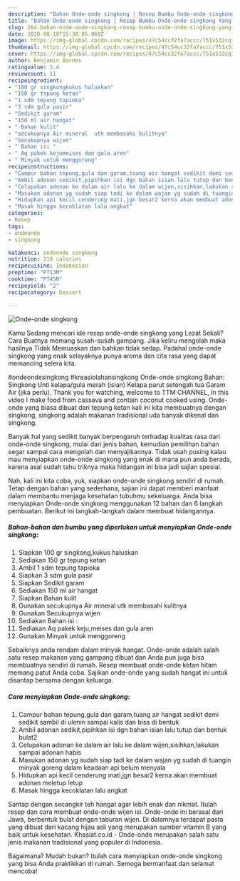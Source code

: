 ```yaml
---
description: "Bahan Onde-onde singkong | Resep Bumbu Onde-onde singkong Yang Paling Enak"
title: "Bahan Onde-onde singkong | Resep Bumbu Onde-onde singkong Yang Paling Enak"
slug: 264-bahan-onde-onde-singkong-resep-bumbu-onde-onde-singkong-yang-paling-enak
date: 2020-08-10T15:30:05.060Z
image: https://img-global.cpcdn.com/recipes/47c54cc32fa7accc/751x532cq70/onde-onde-singkong-foto-resep-utama.jpg
thumbnail: https://img-global.cpcdn.com/recipes/47c54cc32fa7accc/751x532cq70/onde-onde-singkong-foto-resep-utama.jpg
cover: https://img-global.cpcdn.com/recipes/47c54cc32fa7accc/751x532cq70/onde-onde-singkong-foto-resep-utama.jpg
author: Benjamin Barnes
ratingvalue: 3.4
reviewcount: 11
recipeingredient:
- "100 gr singkongkukus haluskan"
- "150 gr tepung ketan"
- "1 sdm tepung tapioka"
- "3 sdm gula pasir"
- "Sedikit garam"
- "150 ml air hangat"
- " Bahan kulit"
- "secukupnya Air mineral  utk membasahi kulitnya"
- "Secukupnya wijen"
- " Bahan isi "
- " Aq pakek kejumeises dan gula aren"
- " Minyak untuk menggoreng"
recipeinstructions:
- "Campur bahan tepung,gula dan garam,tuang air hangat sedikit demi sedikit sambil di ulenin sampai kalis dan bisa di bentuk"
- "Ambil adonan sedikit,pipihkan isi dgn bahan isian lalu tutup dan bentuk bulat2"
- "Celupakan adonan ke dalam air lalu ke dalam wijen,sisihkan,lakukan sampai adonan habis"
- "Masukan adonan yg sudah siap tadi ke dalam wajan yg sudah di tuangin minyak goreng dalam keadaan api belum menyala"
- "Hidupkan api kecil cenderung mati,jgn besar2 kerna akan membuat adonan meletup letup"
- "Masak hingga kecoklatan lalu angkat"
categories:
- Resep
tags:
- ondeonde
- singkong

katakunci: ondeonde singkong 
nutrition: 210 calories
recipecuisine: Indonesian
preptime: "PT13M"
cooktime: "PT45M"
recipeyield: "2"
recipecategory: Dessert

---
```



![Onde-onde singkong](https://img-global.cpcdn.com/recipes/47c54cc32fa7accc/751x532cq70/onde-onde-singkong-foto-resep-utama.jpg)

Kamu Sedang mencari ide resep onde-onde singkong yang Lezat Sekali? Cara Buatnya memang susah-susah gampang. Jika keliru mengolah maka hasilnya Tidak Memuaskan dan bahkan tidak sedap. Padahal onde-onde singkong yang enak selayaknya punya aroma dan cita rasa yang dapat memancing selera kita.

#ondeondesingkong #kreasiolahansingkong Onde-onde singkong Bahan: Singkong Unti kelapa/gula merah (isian) Kelapa parut setengah tua Garam Air (jika perlu). Thank you for watching, welcome to TTM CHANNEL, In this video I make food from cassava and contain coconut cooked using. Onde-onde yang biasa dibuat dari tepung ketan kali ini kita membuatnya dengan singkong, singkong adalah makanan tradisional uda banyak dikenal dan singkong.

Banyak hal yang sedikit banyak berpengaruh terhadap kualitas rasa dari onde-onde singkong, mulai dari jenis bahan, kemudian pemilihan bahan segar sampai cara mengolah dan menyajikannya. Tidak usah pusing kalau mau menyiapkan onde-onde singkong yang enak di mana pun anda berada, karena asal sudah tahu triknya maka hidangan ini bisa jadi sajian spesial.


Nah, kali ini kita coba, yuk, siapkan onde-onde singkong sendiri di rumah. Tetap dengan bahan yang sederhana, sajian ini dapat memberi manfaat dalam membantu menjaga kesehatan tubuhmu sekeluarga. Anda bisa menyiapkan Onde-onde singkong menggunakan 12 bahan dan 6 langkah pembuatan. Berikut ini langkah-langkah dalam membuat hidangannya.

<!--inarticleads1-->

##### Bahan-bahan dan bumbu yang diperlukan untuk menyiapkan Onde-onde singkong:

1. Siapkan 100 gr singkong,kukus haluskan
1. Sediakan 150 gr tepung ketan
1. Ambil 1 sdm tepung tapioka
1. Siapkan 3 sdm gula pasir
1. Siapkan Sedikit garam
1. Sediakan 150 ml air hangat
1. Siapkan  Bahan kulit
1. Gunakan secukupnya Air mineral  utk membasahi kulitnya
1. Gunakan Secukupnya wijen
1. Sediakan  Bahan isi :
1. Sediakan  Aq pakek keju,meises dan gula aren
1. Gunakan  Minyak untuk menggoreng


Sebaiknya anda rendam dalam minyak hangat. Onde-onde adalah salah satu resep makanan yang gampang dibuat dan Anda pun juga bisa membuatnya sendiri di rumah. Resep membuat onde-onde ketan hitam memang patut Anda coba. Sajikan onde-onde yang sudah hangat ini untuk disantap bersama dengan keluarga. 

<!--inarticleads2-->

##### Cara menyiapkan Onde-onde singkong:

1. Campur bahan tepung,gula dan garam,tuang air hangat sedikit demi sedikit sambil di ulenin sampai kalis dan bisa di bentuk
1. Ambil adonan sedikit,pipihkan isi dgn bahan isian lalu tutup dan bentuk bulat2
1. Celupakan adonan ke dalam air lalu ke dalam wijen,sisihkan,lakukan sampai adonan habis
1. Masukan adonan yg sudah siap tadi ke dalam wajan yg sudah di tuangin minyak goreng dalam keadaan api belum menyala
1. Hidupkan api kecil cenderung mati,jgn besar2 kerna akan membuat adonan meletup letup
1. Masak hingga kecoklatan lalu angkat


Santap dengan secangkir teh hangat agar lebih enak dan nikmat. Itulah resep dan cara membuat onde-onde wijen isi. Onde-onde ini berasal dari Jawa, berbentuk bulat dengan taburan wijen. Di dalamnya terdapat pasta yang dibuat dari kacang hijau asli yang merupakan sumber vitamin B yang baik untuk kesehatan. Khasiat.co.id - Onde-onde merupakan salah satu jenis makanan tradisional yang populer di Indonesia. 

Bagaimana? Mudah bukan? Itulah cara menyiapkan onde-onde singkong yang bisa Anda praktikkan di rumah. Semoga bermanfaat dan selamat mencoba!
